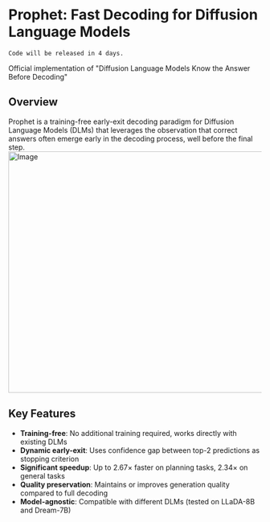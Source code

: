 # Prophet: Fast Decoding for Diffusion Language Models

`Code will be released in 4 days.`

Official implementation of "Diffusion Language Models Know the Answer Before Decoding"

## Overview
Prophet is a training-free early-exit decoding paradigm for Diffusion Language Models (DLMs) that leverages the observation that correct answers often emerge early in the decoding process, well before the final step.
<img width="1065" height="480" alt="Image" src="https://github.com/user-attachments/assets/2c78909a-89bd-497c-8288-fe5539f8edb2" />

## Key Features

- **Training-free**: No additional training required, works directly with existing DLMs
- **Dynamic early-exit**: Uses confidence gap between top-2 predictions as stopping criterion
- **Significant speedup**: Up to 2.67× faster on planning tasks, 2.34× on general tasks
- **Quality preservation**: Maintains or improves generation quality compared to full decoding
- **Model-agnostic**: Compatible with different DLMs (tested on LLaDA-8B and Dream-7B)
